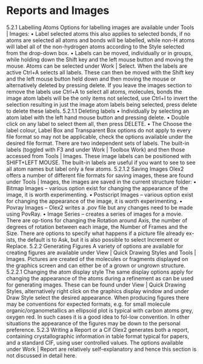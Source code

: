 #	Reports and Images
5.2.1	Labelling Atoms
Options for labelling images are available under Tools | Images:
•	Label selected atoms this also applies to selected bonds, if no atoms are selected all atoms and bonds will be labelled, while non-H atoms will label all of the non-hydrogen atoms according to the Style selected from the drop-down box. 
•	Labels can be moved, individually or in groups, while holding down the Shift key and the left mouse button and moving the mouse.
Atoms can be selected under Work | Select. When the labels are active Ctrl+A selects all labels. These can then be moved with the Shift key and the left mouse button held down and then moving the mouse or alternatively deleted by pressing delete. If you leave the images section to remove the labels use Ctrl+A to select all atoms, molecules, bonds the image atom labels will be the only items not selected, use Ctrl+I to invert the selection resulting in just the image atom labels being selected, press delete to delete these labels.
5.2.1.1	Deleting labels
•	Individually by selecting an atom label with the left hand mouse button and pressing delete.
•	Double click on any label to select them all, then press DELETE.
•	The Choose the label colour, Label Box and Transparent Box options do not apply to every file format so may not be applicable, check the options available under the desired file format. 
There are two independent sets of labels. The built-in labels (toggled with F3 and under Work | Toolbox Work) and then those accessed from Tools | Images. These image labels can be positioned with SHIFT+LEFT MOUSE. The built-in labels are useful if you want to see to see all atom names but label only a few atoms.
5.2.1.2	Saving Images
Olex2 offers a number of different file formats for saving images, these are found under Tools | Images, the images are saved in the current structure folder:
•	Bitmap Images – various option exist for changing the appearance of the image, it is worth experimenting.
•	Postscript Images – various option exist for changing the appearance of the image, it is worth experimenting.
•	Povray Images – Olex2 writes a .pov file but any changes need to be made using PovRay.
•	Image Series – creates a series of images for a movie. There are op-tions for changing the Rotation around Axis, the number of degrees of rotation between each image, the Number of Frames and the Size.
There are options to specify what happens if a picture file already ex-ists, the default is to Ask, but it is also possible to select Increment or Replace.
5.2.2	Generating Figures
A variety of options are available for creating figures are available under View |  Quick Drawing Styles and Tools | Images. Pictures are created of the molecules or fragments displayed on the graphics screen and can either be of a grown or ungrown structure.
5.2.2.1	Changing the atom display style
The same display options apply for changing the appearance of the atoms during a refinement as can be used for generating images. These can be found under View | Quick Drawing Styles, alternatively right click on the graphics display window and under Draw Style select the desired appearance. 
When producing figures there may be conventions for expected formats, e.g. for small molecule organic/organometallics an ellipsoid plot is typical with carbon atoms grey, oxygen red. In such cases it is a good idea to fol-low convention. In other situations the appearance of the figures may be down to the personal preference.
5.2.3	Writing a Report or a Cif
Olex2 generates both a report, containing crystallographic information in table format typical for papers, and a standard CIF,  using user controlled values. The options available under Work | Report are relatively self-explanatory and hence this section is not discussed in detail here.
